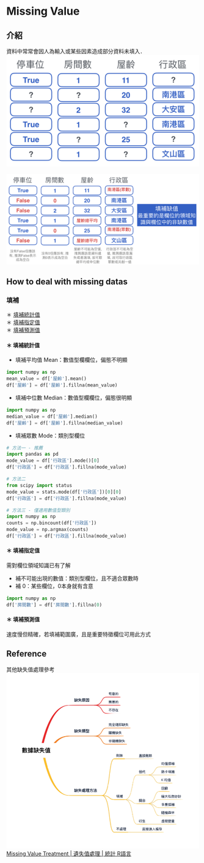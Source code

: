 # Missing Value
## 介紹
資料中常常會因人為輸入或某些因素造成部分資料未填入．
<br><img src="Missing Values 01.png">
<br>
<br><img src="Missing Values 02.png">
## How to deal with missing datas

### 填補
＊ [填補統計值](#-填補統計值)
<br>＊ [填補指定值](#-填補指定值)
<br>＊ [填補預測值](#-填補預測值)

#### ＊ 填補統計值
* 填補平均值 Mean：數值型欄欄位，偏態不明顯

```python
import numpy as np
mean_value = df['屋齡'].mean()
df['屋齡'] = df['屋齡'].fillna(mean_value)
```
* 填補中位數 Median：數值型欄欄位，偏態很明顯

```python
import numpy as np
median_value = df['屋齡'].median()
df['屋齡'] = df['屋齡'].fillna(median_value)
```
* 填補眾數 Mode：類別型欄位

```python
# 方法一 - 推薦
import pandas as pd
mode_value = df['行政區'].mode()[0]
df['行政區'] = df['行政區'].fillna(mode_value)
```

```python
# 方法二
from scipy import status
mode_value = stats.mode(df['行政區'])[0][0]
df['行政區'] = df['行政區'].fillna(mode_value)
```

```python
# 方法三 - 僅適用數值型類別
import numpy as np
counts = np.bincount(df['行政區'])
mode_value = np.argmax(counts)
df['行政區'] = df['行政區'].fillna(mode_value)
```


#### ＊ 填補指定值
需對欄位領域知識已有了解
* 補不可能出現的數值：類別型欄位，且不適合眾數時
* 補 0：某些欄位，0本身就有含意

```python
import numpy as np
df['房間數'] = df['房間數'].fillna(0)
```



#### ＊ 填補預測值
速度慢但精確，若填補範圍廣，且是重要特徵欄位可用此方式



## Reference
其他缺失值處理參考
<img src="數據缺失值處理.png">
<br>[Missing Value Treatment | 遺失值處理 | 統計 R語言](https://www.jamleecute.com/missing-value-treatment-遺失值處理/)
